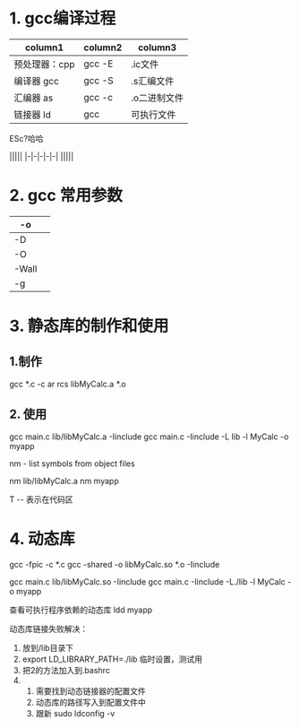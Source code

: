 # 1. gcc编译过程
|column1|column2|column3|
|-|-|-|
|预处理器：cpp|gcc -E|.ic文件|
|编译器 gcc|gcc -S|.s汇编文件|
|汇编器 as|gcc -c|.o二进制文件|
|链接器 ld|gcc |可执行文件|

ESc?哈哈

|||||
|-|-|-|-|-|
|||||

# 2. gcc 常用参数
|-o||
|-|-|
|-D||
|-O||
|-Wall||
|-g||

# 3. 静态库的制作和使用

## 1.制作
gcc *.c -c
ar rcs libMyCalc.a *.o

## 2. 使用
 gcc main.c lib/libMyCalc.a -Iinclude
 gcc main.c -Iinclude -L lib -l MyCalc -o myapp


nm - list symbols from object files

nm lib/libMyCalc.a
nm myapp

T -- 表示在代码区

# 4. 动态库

gcc -fpic -c *.c
gcc -shared -o libMyCalc.so *.o -Iinclude

gcc main.c lib/libMyCalc.so  -Iinclude
gcc main.c -Iinclude -L./lib -l MyCalc -o myapp

查看可执行程序依赖的动态库
ldd myapp

动态库链接失败解决：
1. 放到/lib目录下
2. export LD_LIBRARY_PATH=./lib   临时设置，测试用
3. 把2的方法加入到.bashrc
4. 1. 需要找到动态链接器的配置文件
   2. 动态库的路径写入到配置文件中
   3. 跟新 sudo ldconfig -v


